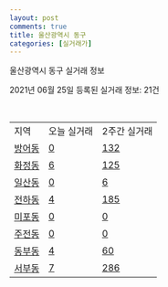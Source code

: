 ```yaml
---
layout: post
comments: true
title: 울산광역시 동구
categories: [실거래가]
---
```


울산광역시 동구 실거래 정보

2021년 06월 25일 등록된 실거래 정보: 21건

<script type="text/javascript">
  google.charts.load('current', {'packages':['corechart']});
  google.charts.setOnLoadCallback(drawChart);

  function drawChart() {
    var data = google.visualization.arrayToDataTable([['거래일', '매매', '전월세', '전매'], ['2021-02', 0, 6, 0], ['2021-03', 4, 24, 1], ['2021-04', 80, 55, 22], ['2021-05', 178, 102, 92], ['2021-06', 168, 53, 9]]);

    var options = {
      title: '최근 유형별 거래량 추이',
      legend: { position: 'bottom' }
    };

    var chart = new google.visualization.LineChart(document.getElementById('columnchart_material'));
    chart.draw(data, (options));
  }
</script>

<div id="columnchart_material" style="width: 450px; margin-left: -35px"></div>
<br>
<table class="sortable">
  <tr>
    <td>지역</td>
    <td>오늘 실거래</td>
    <td>2주간 실거래</td>
  </tr>

  
  <tr class="item">
    <td><a href="3117010100.html">방어동</a></td>
    <td><a href="3117010100.html">0</a></td>
    <td><a href="3117010100.html">132</a></td>
  </tr>
    

  <tr class="item">
    <td><a href="3117010200.html">화정동</a></td>
    <td><a href="3117010200.html">6</a></td>
    <td><a href="3117010200.html">125</a></td>
  </tr>
    

  <tr class="item">
    <td><a href="3117010300.html">일산동</a></td>
    <td><a href="3117010300.html">0</a></td>
    <td><a href="3117010300.html">6</a></td>
  </tr>
    

  <tr class="item">
    <td><a href="3117010400.html">전하동</a></td>
    <td><a href="3117010400.html">4</a></td>
    <td><a href="3117010400.html">185</a></td>
  </tr>
    

  <tr class="item">
    <td><a href="3117010500.html">미포동</a></td>
    <td><a href="3117010500.html">0</a></td>
    <td><a href="3117010500.html">0</a></td>
  </tr>
    

  <tr class="item">
    <td><a href="3117010600.html">주전동</a></td>
    <td><a href="3117010600.html">0</a></td>
    <td><a href="3117010600.html">0</a></td>
  </tr>
    

  <tr class="item">
    <td><a href="3117010700.html">동부동</a></td>
    <td><a href="3117010700.html">4</a></td>
    <td><a href="3117010700.html">60</a></td>
  </tr>
    

  <tr class="item">
    <td><a href="3117010800.html">서부동</a></td>
    <td><a href="3117010800.html">7</a></td>
    <td><a href="3117010800.html">286</a></td>
  </tr>
    


</table>


    